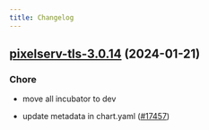 ```yaml
---
title: Changelog
---
```




## [pixelserv-tls-3.0.14](https://github.com/truecharts/charts/compare/pixelserv-tls-3.0.13...pixelserv-tls-3.0.14) (2024-01-21)

### Chore



- move all incubator to dev

- update metadata in chart.yaml ([#17457](https://github.com/truecharts/charts/issues/17457))